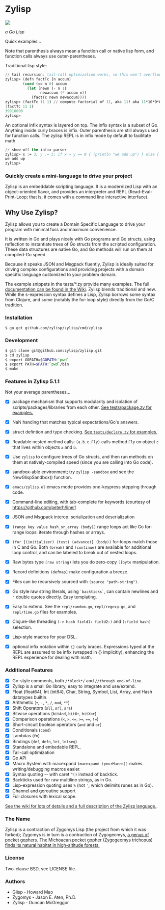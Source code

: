 # Zylisp

[![][logo]][logo-large]

*a Go Lisp*

Quick examples...

Note that parenthesis always mean a function call or native lisp form, and
function calls always use outer-parentheses.

Traditional lisp style:

```lisp
// tail recursion; tail-call optimization works, so this won't overflow the stack.
zylisp> (defn factTc [n accum]
        (cond (== n 0) accum
          (let [newn (- n 1)
                newaccum (* accum n)]
            (factTc newn newaccum))))
zylisp> (factTc 11 1) // compute factorial of 11, aka 11! aka 11*10*9*8*7*6*5*4*3*2
(factTc 11 1)
39916800
zylisp>
```

An optional infix syntax is layered on top. The infix syntax is a subset of Go. Anything inside curly braces is infix. Outer parenthesis are still always used for function calls. The zylisp REPL is in infix mode by default to facilitate math.

```lisp
// show off the infix parser
zylisp> x := 3; y := 5; if x + y == 8 { (println "we add up") } else { (println "wat?" ) }
we add up
zylisp>
```

### Quickly create a mini-language to drive your project

Zylisp is an embeddable scripting language. It is a modernized Lisp with an object-oriented flavor, and
provides an interpreter and REPL (Read-Eval-Print-Loop;
that is, it comes with a command line interactive interface).

## Why Use Zylisp?

Zylisp allows you to create a Domain Specific Language to drive
your program with minimal fuss and maximum convenience.

It is written in Go and plays nicely with Go programs
and Go structs, using reflection to instantiate trees of Go structs
from the scripted configuration. These data structures are native
Go, and Go methods will run on them at compiled-Go speed.

Because it speaks JSON and Msgpack fluently, Zylisp is ideally suited for driving
complex configurations and providing projects with a domain specific
language customized to your problem domain.

The example snippets in the tests/*.zy provide many examples.
The full [documentation can be found in the Wiki](https://github.com/zylisp/zylisp/wiki).
Zylisp blends traditional and new. While the s-expression syntax
defines a Lisp, Zylisp borrows some syntax from Clojure,
and some (notably the for-loop style) directly from the Go/C tradition.


### Installation

```bash
$ go get github.com/zylisp/zylisp/cmd/zylisp
```

### Development

```bash
$ git clone git@github.com:zylisp/zylisp.git
$ cd zylisp
$ export GOPATH=$GOPATH:`pwd`
$ export PATH=$PATH:`pwd`/bin
$ make
```


### Features in Zylisp 5.1.1

Not your average parentheses...

 * [x] package mechanism that supports modularity and isolation of scripts/packages/libraries from each other. [See tests/package.zy for examples.](https://github.com/glycerine/Zylisp/blob/master/tests/package.zy)
 * [x] NaN handing that matches typical expectations/Go's answers.
 * [x] struct defintion and type checking. [See `tests/declare.zy` for examples.](https://github.com/glycerine/Zylisp/blob/master/tests/declare.zy)
 * [x] Readable nested method calls: `(a.b.c.Fly)` calls method `Fly` on object `c` that lives within objects `a` and `b`.
 * [x] Use `zylisp` to configure trees of Go structs, and then run methods on them at natively-compiled speed (since you are calling into Go code).
 * [x] sandbox-able environment; try `zylisp -sandbox` and see the NewGlispSandbox() function.
 * [x] `emacs/zylisp.el` emacs mode provides one-keypress stepping through code.
 * [x] Command-line editing, with tab-complete for keywords (courtesy of https://github.com/peterh/liner)
 * [x] JSON and Msgpack interop: serialization and deserialization
 * [x] `(range key value hash_or_array (body))` range loops act like Go for-range loops: iterate through hashes or arrays.
 * [x] `(for [(initializer) (test) (advance)] (body))` for-loops match those in C and Go. Both `(break)` and `(continue)` are available for additional loop control, and can be labeled to break out of nested loops.
 * [x] Raw bytes type `(raw string)` lets you do zero-copy `[]byte` manipulation.
 * [x] Record definitions `(defmap)` make configuration a breeze.
 * [x] Files can be recursively sourced with `(source "path-string")`.
 * [x] Go style raw string literals, using `` `backticks` ``, can contain newlines and `"` double quotes directly. Easy templating.
 * [x] Easy to extend. See the `repl/random.go`, `repl/regexp.go`, and `repl/time.go` files for examples.
 * [x] Clojure-like threading `(-> hash field1: field2:)` and `(:field hash)` selection.
 * [x] Lisp-style macros for your DSL.
 * [x] optional infix notation within `{}` curly braces. Expressions typed at the REPL are assumed to be infix (wrapped in {} implicitly), enhancing the REPL experience for dealing with math.


### Additional Features

 * [x] Go-style comments, both `/*block*/` and `//through end-of-line.`
 * [x] Zylisp is a small Go library, easy to integrate and use/extend.
 * [x] Float (float64), Int (int64), Char, String, Symbol, List, Array, and Hash datatypes builtin.
 * [x] Arithmetic (`+`, `-`, `*`, `/`, `mod`, `**`)
 * [x] Shift Operators (`sll`, `srl`, `sra`)
 * [x] Bitwise operations (`bitAnd`, `bitOr`, `bitXor`)
 * [x] Comparison operations (`<`, `>`, `<=`, `>=`, `==`, `!=`)
 * [x] Short-circuit boolean operators (`and` and `or`)
 * [x] Conditionals (`cond`)
 * [x] Lambdas (`fn`)
 * [x] Bindings (`def`, `defn`, `let`, `letseq`)
 * [x] Standalone and embedable REPL.
 * [x] Tail-call optimization
 * [x] Go API
 * [x] Macro System with macexpand `(macexpand (yourMacro))` makes writing/debugging macros easier.
 * [x] Syntax quoting -- with caret `^()` instead of backtick.
 * [x] Backticks used for raw multiline strings, as in Go.
 * [x] Lisp-expression quoting uses `%` (not `'`; which delimits runes as in Go).
 * [x] Channel and goroutine support
 * [x] Full closures with lexical scope.

[See the wiki for lots of details and a full description of the Zylisp language.](https://github.com/glycerine/Zylisp/wiki).


### The Name

Zylisp is a contraction of Zygomys Lisp (the project from which it was forked); Zygomys is in turn is a contraction of Zygogeomys, [a genus of pocket gophers. The Michoacan pocket gopher (Zygogeomys trichopus) finds its natural habitat in high-altitude forests.](https://en.wikipedia.org/wiki/Michoacan_pocket_gopher)


### License

Two-clause BSD, see LICENSE file.

### Authors

* Glisp - Howard Mao
* Zygomys - Jason E. Aten, Ph.D.
* Zylisp - Duncan McGreggor


<!-- Named page links below: /-->

[logo]: media/logo-1-250x.png
[logo-large]: media/logo-1.png
